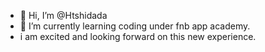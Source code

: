 - 👋 Hi, I’m @Htshidada
- 🌱 I’m currently learning coding under fnb app academy.
- i am excited and looking forward on this new experience.
